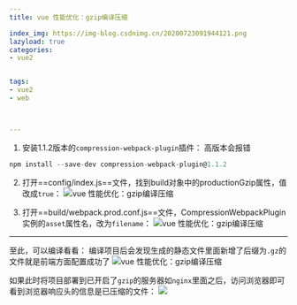 ```yaml
---
title: vue 性能优化：gzip编译压缩

index_img: https://img-blog.csdnimg.cn/20200723091944121.png
lazyload: true
categories:
- vue2


tags:
- vue2
- web



---
```






 1. 安装1.1.2版本的`compression-webpack-plugin`插件：
高版本会报错
```javascript
npm install --save-dev compression-webpack-plugin@1.1.2
```

2. 打开==config/index.js==文件，找到build对象中的productionGzip属性，值改成`true`：
![vue 性能优化：gzip编译压缩](https://img-blog.csdnimg.cn/20200723091944121.png)


3. 打开==build/webpack.prod.conf.js==文件，CompressionWebpackPlugin实例的`asset`属性名，改为`filename`：
![vue 性能优化：gzip编译压缩](https://img-blog.csdnimg.cn/20200723092037644.png)

---

至此，可以编译看看：
编译项目后会发现生成的静态文件里面新增了后缀为`.gz`的文件就是前端方面配置成功了
![vue 性能优化：gzip编译压缩](https://img-blog.csdnimg.cn/2020072309244965.png)


如果此时将项目部署到已开启了`gzip`的服务器如`nginx`里面之后，访问浏览器即可看到浏览器响应头的信息是已压缩的文件：
![](https://img-blog.csdnimg.cn/20210708111703778.png)
